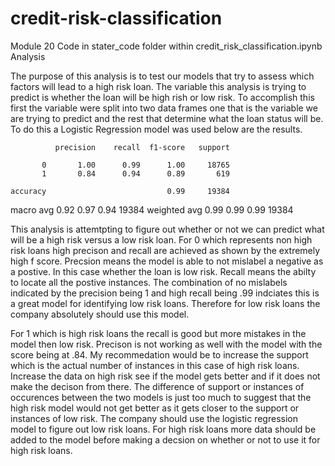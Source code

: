 # credit-risk-classification
Module 20
Code in stater_code folder within credit_risk_classification.ipynb
Analysis

The purpose of this analysis is to test our models that try to assess which factors will lead to a high risk loan. The variable this analysis is trying to predict is whether the loan will be high rish or low risk. To accomplish this first the variable were split into two data frames one that is the variable we are trying to predict and the rest that determine what the loan status will be. To do this a Logistic Regression model was used below are the results.

             
              precision    recall  f1-score   support

           0       1.00      0.99      1.00     18765
           1       0.84      0.94      0.89       619

    accuracy                           0.99     19384
   macro avg       0.92      0.97      0.94     19384
weighted avg       0.99      0.99      0.99     19384


 This analysis is attemtpting to figure out whether or not we can predict what will be a high risk versus a low risk loan. For 0 which represents non high risk loans high precison and recall are achieved as shown by the extremely high f score. Precsion means the model is able to not mislabel a negative as a postive. In this case whether the loan is low risk. Recall means the abilty to locate all the postive instances. The combination of no mislabels indicated by the precision being 1 and high recall being .99 indciates this is a great model for identifying low risk loans. Therefore for low risk loans the company absolutely should use this model.

For 1 which is high risk loans the recall is good but more mistakes in the model then low risk. Precison is not working as well with the model with the score being at .84. My recommedation would be to increase the support which is the actual number of instances in this case of high risk loans. Increase the data on high risk see if the model gets better and if it does not make the decison from there. The difference of support or instances of occurences between the two models is just too much to suggest that the high risk model would not get better as it gets closer to the support or instances of low risk. The company should use the logistic regression model to figure out low risk loans. For high risk loans more data should be added to the model before making a decsion on whether or not to use it for high risk loans.

